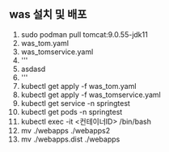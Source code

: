## was 설치 및 배포
1. sudo podman pull tomcat:9.0.55-jdk11
2. was_tom.yaml
3. was_tomservice.yaml
4. '''
5. asdasd
6. '''
7. kubectl get apply -f was_tom.yaml
8. kubectl get apply -f was_tomservice.yaml
9. kubectl get service -n springtest
10. kubectl get pods -n springtest
11. kubectl exec -it <컨테이너ID> /bin/bash
12. mv ./webapps ./webapps2
13. mv ./webapps.dist ./webapps
